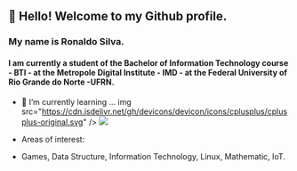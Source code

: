 ## 👋  Hello! Welcome to my Github profile.
### My name is Ronaldo Silva.
#### I am currently a student of the Bachelor of Information Technology course - BTI - at the Metropole Digital Institute - IMD - at the Federal University of Rio Grande do Norte -UFRN.

 * 🌱 I’m currently learning ... img src="https://cdn.jsdelivr.net/gh/devicons/devicon/icons/cplusplus/cplusplus-original.svg" /> 
            <img src="https://cdn.jsdelivr.net/gh/devicons/devicon/icons/linux/linux-original.svg" />
          
 * Areas of interest:
 * Games, Data Structure, Information Technology, Linux, Mathematic, IoT.
 
